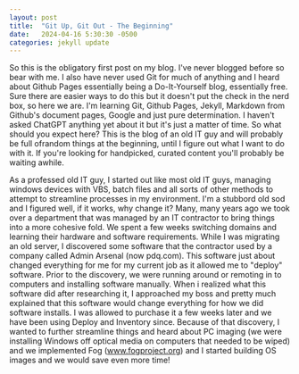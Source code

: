 ```yaml
---
layout: post
title:  "Git Up, Git Out - The Beginning"
date:   2024-04-16 5:30:30 -0500
categories: jekyll update
---
```

  So this is the obligatory first post on my blog. I've never blogged before so bear with me. 
I also have never used Git for much of anything and I heard about Github Pages essentially 
being a Do-It-Yourself blog, essentially free. Sure there are easier ways to do this but it 
doesn't put the check in the nerd box, so here we are. I'm learning Git, Github Pages, Jekyll, 
Markdown from Github's document pages, Google and just pure determination. I haven't asked ChatGPT anything yet about it but it's just a matter of time. So what should you expect here? This is the blog of an old IT guy and will probably be full ofrandom things at the beginning, until I figure out what I want to do with it. If you're looking for handpicked, curated content you'll probably be waiting awhile. 

  As a professed old IT guy, I started out like most old IT guys, managing windows devices with VBS, batch files and all sorts of other methods to attempt to streamline processes in my environment. I'm a stubbord old sod and I figured well, if it works, why change it? Many, many years ago we took over a department that was managed by an IT contractor to bring things into a more cohesive fold. We spent a few weeks switching domains and learning their hardware and software requirements. While I was migrating an old server, I discovered some software that the contractor used by a company called Admin Arsenal (now pdq.com). This software just about changed everything for me for my current job as it allowed me to "deploy" software. Prior to the discovery, we were running around or remoting in to computers and installing software manually. When i realized what this software did after researching it, I approached my boss and pretty much explained that this software would change everything for how we did software installs. I was allowed to purchase it a few weeks later and we have been using Deploy and Inventory since. Because of that discovery, I wanted to further streamline things and heard about PC imaging (we were installing Windows off optical media on computers that needed to be wiped) and we implemented Fog (www.fogproject.org) and I started building OS images and we would save even more time! 

  <script src="https://utteranc.es/client.js"
        repo="OldePSN00b/OldePSN00b.github.io" 
        issue-term="pathname"
        theme="github-light"
        label="comment"
        crossorigin="anonymous"
        async>
</script>